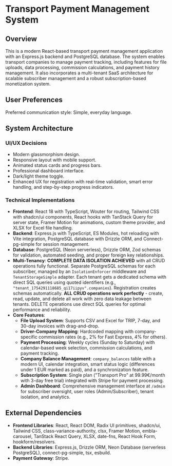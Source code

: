 # Transport Payment Management System

## Overview

This is a modern React-based transport payment management application with an Express.js backend and PostgreSQL database. The system enables transport companies to manage payment tracking, including features for file uploads, data processing, commission calculations, and payment history management. It also incorporates a multi-tenant SaaS architecture for scalable subscriber management and a robust subscription-based monetization system.

## User Preferences

Preferred communication style: Simple, everyday language.

## System Architecture

### UI/UX Decisions
- Modern glassmorphism design.
- Responsive layout with mobile support.
- Animated status cards and progress bars.
- Professional dashboard interface.
- Dark/light theme toggle.
- Enhanced UX for registration with real-time validation, smart error handling, and step-by-step progress indicators.

### Technical Implementations
- **Frontend**: React 18 with TypeScript, Wouter for routing, Tailwind CSS with shadcn/ui components, React hooks with TanStack Query for server state, Framer Motion for animations, custom theme provider, and XLSX for Excel file handling.
- **Backend**: Express.js with TypeScript, ES Modules, hot reloading with Vite integration, PostgreSQL database with Drizzle ORM, and Connect-pg-simple for session management.
- **Database**: PostgreSQL (Neon serverless), Drizzle ORM, Zod schemas for validation, automated seeding, and proper foreign key relationships.
- **Multi-Tenancy**: **COMPLETE DATA ISOLATION ACHIEVED** with all CRUD operations fully functional. Separate PostgreSQL schemas for each subscriber, managed by an `IsolationEnforcer` middleware and `TenantStorageSimple` adapter. Each tenant gets a dedicated schema with direct SQL queries using quoted identifiers (e.g., `"tenant_1754291118685_qi17iipyv".companies`). Registration creates schemas automatically. **ALL CRUD operations work perfectly** - create, read, update, and delete all work with zero data leakage between tenants. DELETE operations use direct SQL queries for optimal performance and reliability.
- **Core Features**:
    - **File Upload System**: Supports CSV and Excel for TRIP, 7-day, and 30-day invoices with drag-and-drop.
    - **Driver-Company Mapping**: Hardcoded mapping with company-specific commission rates (e.g., 2% for Fast Express, 4% for others).
    - **Payment Processing**: Weekly cycles (Sunday to Saturday) with calendar-based week selection, commission calculations, and payment tracking.
    - **Company Balance Management**: `company_balances` table with a modern UI, calendar integration, smart status logic (differences under 1 EUR marked as paid), and a synchronization feature.
    - **Subscription System**: Single plan ("Transport Pro" at 99.99€/month with 3-day free trial) integrated with Stripe for payment processing.
    - **Admin Dashboard**: Comprehensive management interface at `/admin` for subscriber oversight, user roles (Admin/Subscriber), tenant isolation, and analytics.

## External Dependencies

- **Frontend Libraries**: React, React DOM, Radix UI primitives, shadcn/ui, Tailwind CSS, class-variance-authority, clsx, Framer Motion, embla-carousel, TanStack React Query, XLSX, date-fns, React Hook Form, hookform/resolvers.
- **Backend Libraries**: Express.js, Drizzle ORM, Neon Database (serverless PostgreSQL), connect-pg-simple, tsx, esbuild.
- **Payment Gateway**: Stripe.